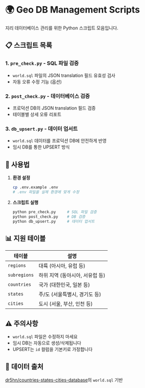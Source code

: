 # 🌍 Geo DB Management Scripts

지리 데이터베이스 관리를 위한 Python 스크립트 모음입니다.

## 📋 스크립트 목록

### 1. `pre_check.py` - SQL 파일 검증
- `world.sql` 파일의 JSON translation 필드 유효성 검사
- 자동 오류 수정 기능 (옵션)

### 2. `post_check.py` - 데이터베이스 검증  
- 프로덕션 DB의 JSON translation 필드 검증
- 테이블별 상세 오류 리포트

### 3. `db_upsert.py` - 데이터 업서트
- `world.sql` 데이터를 프로덕션 DB에 안전하게 반영
- 임시 DB를 통한 UPSERT 방식

## 🚀 사용법

1. **환경 설정**
   ```bash
   cp .env.example .env
   # .env 파일을 실제 환경에 맞게 수정
   ```

2. **스크립트 실행**
   ```bash
   python pre_check.py     # SQL 파일 검증
   python post_check.py    # DB 검증
   python db_upsert.py     # 데이터 업서트
   ```

## 📊 지원 테이블

| 테이블 | 설명 |
|--------|------|
| `regions` | 대륙 (아시아, 유럽 등) |
| `subregions` | 하위 지역 (동아시아, 서유럽 등) |
| `countries` | 국가 (대한민국, 일본 등) |
| `states` | 주/도 (서울특별시, 경기도 등) |
| `cities` | 도시 (서울, 부산, 인천 등) |

## ⚠️ 주의사항

- `world.sql` 파일은 수정하지 마세요
- 임시 DB는 자동으로 생성/삭제됩니다
- UPSERT는 `id` 컬럼을 기본키로 가정합니다

## 📖 데이터 출처

[dr5hn/countries-states-cities-database](https://github.com/dr5hn/countries-states-cities-database)의 `world.sql` 기반